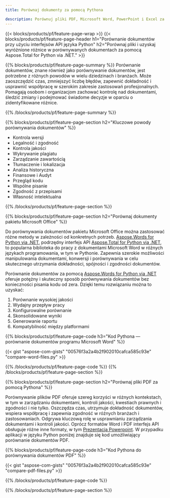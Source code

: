 ```yaml
---
title: Porównaj dokumenty za pomocą Pythona 

description: Porównuj pliki PDF, Microsoft Word, PowerPoint i Excel za pomocą aplikacji w języku Python. Uzyskaj wyróżnione wyniki porównania.
---
```


{{< blocks/products/pf/feature-page-wrap >}}
{{< blocks/products/pf/feature-page-header h1="Porównanie dokumentów przy użyciu interfejsów API języka Python" h2="Porównaj pliki i uzyskaj wyróżnione różnice w porównywanych dokumentach za pomocą Aspose.Total for Python via .NET." >}}

{{% blocks/products/pf/feature-page-summary %}}
Porównanie dokumentów, znane również jako porównywanie dokumentów, jest potrzebne z różnych powodów w wielu dziedzinach i branżach. Może zaoszczędzić czas, zmniejszyć liczbę błędów, zapewnić dokładność i usprawnić współpracę w szerokim zakresie zastosowań profesjonalnych. Pomagają osobom i organizacjom zachować kontrolę nad dokumentami, śledzić zmiany i podejmować świadome decyzje w oparciu o zidentyfikowane różnice.

{{% /blocks/products/pf/feature-page-summary  %}}

{{% blocks/products/pf/feature-page-section  h2="Kluczowe powody porównywania dokumentów" %}}

- Kontrola wersji
- Legalność i zgodność
- Kontrola jakości
- Wykrywanie plagiatu
- Zarządzanie zawartością
- Tłumaczenie i lokalizacja
- Analiza historyczna
- Finansowe i Audyt
- Przegląd kodu
- Wspólne pisanie
- Zgodność z przepisami
- Własność intelektualna

{{% /blocks/products/pf/feature-page-section %}}

{{% blocks/products/pf/feature-page-section  h2="Porównaj dokumenty pakietu Microsoft Office" %}}

Do porównywania dokumentów pakietu Microsoft Office można zastosować różne metody w zależności od konkretnych potrzeb. [Aspose.Words for Python via .NET](https://products.aspose.com/words/python-net/), podrzędny interfejs API [Aspose.Total for Python via .NET](https://products.aspose.com/total/python-net/), to popularna biblioteka do pracy z dokumentami Microsoft Word w różnych językach programowania, w tym w Pythonie. Zapewnia szerokie możliwości manipulowania dokumentami, konwersji i porównywania w celu skutecznego utrzymania dokładności, spójności i zgodności dokumentów.  <br />

Porównanie dokumentów za pomocą [Aspose.Words for Python via .NET](https://products.aspose.com/words/python-net/) oferuje potężny i skuteczny sposób porównywania dokumentów bez konieczności pisania kodu od zera. Dzięki temu rozwiązaniu można to uzyskać:<br />

1. Porównanie wysokiej jakości<br />
2. Wydajny przepływ pracy<br />
3. Konfigurowalne porównanie<br />
4. Skonsolidowane wyniki<br />
5. Generowanie raportu<br />
6. Kompatybilność między platformami


{{% blocks/products/pf/feature-page-code h3="Kod Pythona — porównanie dokumentów programu Microsoft Word" %}}

{{< gist "aspose-com-gists" "00576f3a2a4b2f902010cafca585c93e" "compare-word-files.py" >}}

{{% /blocks/products/pf/feature-page-code  %}}
{{% /blocks/products/pf/feature-page-section %}}

{{% blocks/products/pf/feature-page-section  h2="Porównaj pliki PDF za pomocą Pythona" %}}

Porównywanie plików PDF oferuje szereg korzyści w różnych kontekstach, w tym w zarządzaniu dokumentami, kontroli jakości, kwestiach prawnych i zgodności i nie tylko. Oszczędza czas, utrzymuje dokładność dokumentów, wspiera współpracę i zapewnia zgodność w różnych branżach i zastosowaniach. Odgrywa kluczową rolę w usprawnianiu zarządzania dokumentami i kontroli jakości. Oprócz formatów Word i PDF interfejs API obsługuje różne inne formaty, w tym [Prezentacja Powerpoint](https://products.aspose.com/total/python-net/compare/pptx/). W przypadku aplikacji w języku Python poniżej znajduje się kod umożliwiający porównanie dokumentów PDF.


{{% blocks/products/pf/feature-page-code h3="Kod Pythona do porównywania dokumentów PDF" %}}

{{< gist "aspose-com-gists" "00576f3a2a4b2f902010cafca585c93e" "compare-pdf-files.py" >}}

{{% /blocks/products/pf/feature-page-code  %}}

{{% /blocks/products/pf/feature-page-section %}}